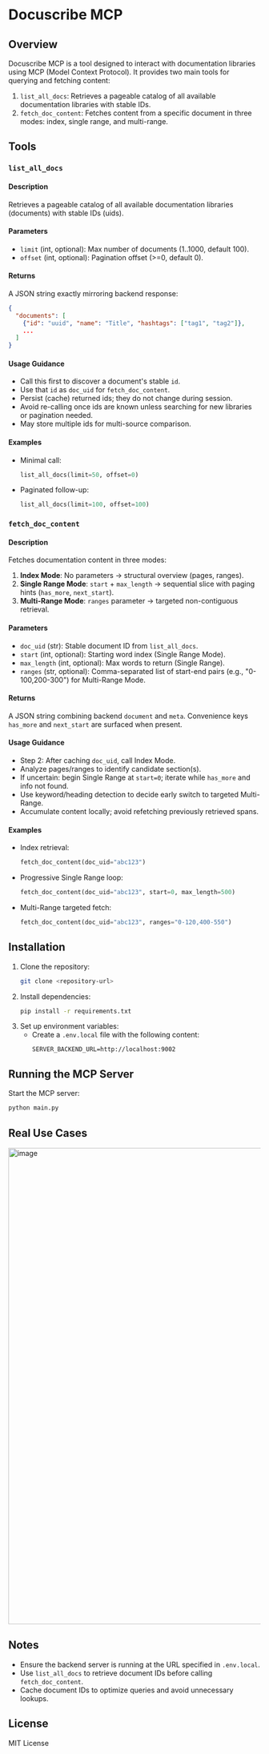 # Docuscribe MCP

## Overview
Docuscribe MCP is a tool designed to interact with documentation libraries using MCP (Model Context Protocol). It provides two main tools for querying and fetching content:

1. `list_all_docs`: Retrieves a pageable catalog of all available documentation libraries with stable IDs.
2. `fetch_doc_content`: Fetches content from a specific document in three modes: index, single range, and multi-range.

## Tools

### `list_all_docs`
#### Description
Retrieves a pageable catalog of all available documentation libraries (documents) with stable IDs (uids).

#### Parameters
- `limit` (int, optional): Max number of documents (1..1000, default 100).
- `offset` (int, optional): Pagination offset (>=0, default 0).

#### Returns
A JSON string exactly mirroring backend response:
```json
{
  "documents": [
    {"id": "uuid", "name": "Title", "hashtags": ["tag1", "tag2"]},
    ...
  ]
}
```

#### Usage Guidance
- Call this first to discover a document's stable `id`.
- Use that `id` as `doc_uid` for `fetch_doc_content`.
- Persist (cache) returned ids; they do not change during session.
- Avoid re-calling once ids are known unless searching for new libraries or pagination needed.
- May store multiple ids for multi-source comparison.

#### Examples
- Minimal call:
  ```python
  list_all_docs(limit=50, offset=0)
  ```
- Paginated follow-up:
  ```python
  list_all_docs(limit=100, offset=100)
  ```

### `fetch_doc_content`
#### Description
Fetches documentation content in three modes:
1. **Index Mode**: No parameters -> structural overview (pages, ranges).
2. **Single Range Mode**: `start` + `max_length` -> sequential slice with paging hints (`has_more`, `next_start`).
3. **Multi-Range Mode**: `ranges` parameter -> targeted non-contiguous retrieval.

#### Parameters
- `doc_uid` (str): Stable document ID from `list_all_docs`.
- `start` (int, optional): Starting word index (Single Range Mode).
- `max_length` (int, optional): Max words to return (Single Range).
- `ranges` (str, optional): Comma-separated list of start-end pairs (e.g., "0-100,200-300") for Multi-Range Mode.

#### Returns
A JSON string combining backend `document` and `meta`. Convenience keys `has_more` and `next_start` are surfaced when present.

#### Usage Guidance
- Step 2: After caching `doc_uid`, call Index Mode.
- Analyze pages/ranges to identify candidate section(s).
- If uncertain: begin Single Range at `start=0`; iterate while `has_more` and info not found.
- Use keyword/heading detection to decide early switch to targeted Multi-Range.
- Accumulate content locally; avoid refetching previously retrieved spans.

#### Examples
- Index retrieval:
  ```python
  fetch_doc_content(doc_uid="abc123")
  ```
- Progressive Single Range loop:
  ```python
  fetch_doc_content(doc_uid="abc123", start=0, max_length=500)
  ```
- Multi-Range targeted fetch:
  ```python
  fetch_doc_content(doc_uid="abc123", ranges="0-120,400-550")
  ```

## Installation
1. Clone the repository:
   ```bash
   git clone <repository-url>
   ```
2. Install dependencies:
   ```bash
   pip install -r requirements.txt
   ```
3. Set up environment variables:
   - Create a `.env.local` file with the following content:
     ```env
     SERVER_BACKEND_URL=http://localhost:9002
     ```

## Running the MCP Server
Start the MCP server:
```bash
python main.py
```

## Real Use Cases
<img width="1582" height="952" alt="image" src="https://github.com/user-attachments/assets/727e96f0-680b-4007-aad0-a6baecafdd14" />


## Notes
- Ensure the backend server is running at the URL specified in `.env.local`.
- Use `list_all_docs` to retrieve document IDs before calling `fetch_doc_content`.
- Cache document IDs to optimize queries and avoid unnecessary lookups.

## License
MIT License
